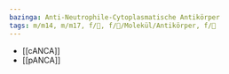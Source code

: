 ```yaml
---
bazinga: Anti-Neutrophile-Cytoplasmatische Antikörper
tags: m/m14, m/m17, f/🥼, f/🧪/Molekül/Antikörper, f/💉
---
```

- [[cANCA]]
- [[pANCA]]